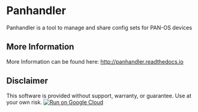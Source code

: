 # Panhandler
Panhandler is a tool to manage and share config sets for PAN-OS devices

## More Information

More Information can be found here: http://panhandler.readthedocs.io

## Disclaimer

This software is provided without support, warranty, or guarantee.
Use at your own risk.
[![Run on Google Cloud](https://deploy.cloud.run/button.svg)](https://deploy.cloud.run)
